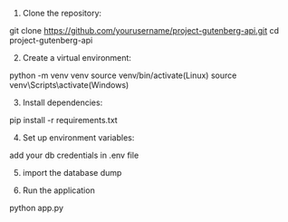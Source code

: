1. Clone the repository:

git clone https://github.com/yourusername/project-gutenberg-api.git
cd project-gutenberg-api

2. Create a virtual environment:

python -m venv venv
source venv/bin/activate(Linux)
source venv\Scripts\activate(Windows)

3. Install dependencies:

pip install -r requirements.txt

4. Set up environment variables:

add your db credentials in .env file

5. import the database dump

6. Run the application

python app.py